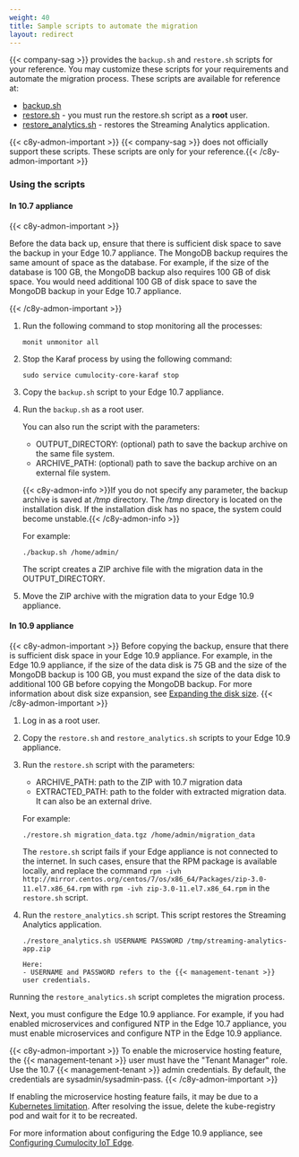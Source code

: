 ```yaml
---
weight: 40
title: Sample scripts to automate the migration
layout: redirect
---
```

{{< company-sag >}} provides the `backup.sh` and `restore.sh` scripts for your reference. You may customize these scripts for your requirements and automate the migration process. These scripts are available for reference at:

- [backup.sh](/files/edge/backup.sh)
- [restore.sh](/files/edge/restore.sh) - you must run the restore.sh script as a **root** user.
- [restore_analytics.sh](/files/edge/restore_analytics.sh) - restores the Streaming Analytics application.

{{< c8y-admon-important >}} {{< company-sag >}} does not officially support these scripts. These scripts are only for your reference.{{< /c8y-admon-important >}}

### Using the scripts

#### In 10.7 appliance

{{< c8y-admon-important >}}

Before the data back up, ensure that there is sufficient disk space to save the backup in your Edge 10.7 appliance. The MongoDB backup requires the same amount of space as the database. For example, if the size of the database is 100 GB, the MongoDB backup also requires 100 GB of disk space. You would need additional 100 GB of disk space to save the MongoDB backup in your Edge 10.7 appliance.

{{< /c8y-admon-important >}}

1. Run the following command to stop monitoring all the processes:

    ```shell
    monit unmonitor all
    ```
2. Stop the Karaf process by using the following command:

    ```shell
    sudo service cumulocity-core-karaf stop
    ```
3. Copy the `backup.sh` script to your Edge 10.7 appliance.

4. Run the `backup.sh` as a root user.

   You can also run the script with the parameters:
   - OUTPUT_DIRECTORY: (optional) path to save the backup archive on the same file system.
   - ARCHIVE_PATH: (optional) path to save the backup archive on an external file system.

    {{< c8y-admon-info >}}If you do not specify any parameter, the backup archive is saved at */tmp* directory. The */tmp* directory is located on the installation disk. If the installation disk has no space, the system could become unstable.{{< /c8y-admon-info >}}
   
    For example:
    ```shell
    ./backup.sh /home/admin/
    ```
   The script creates a ZIP archive file with the migration data in the OUTPUT_DIRECTORY.
   
5. Move the ZIP archive with the migration data to your Edge 10.9 appliance.

#### In 10.9 appliance

{{< c8y-admon-important >}}
Before copying the backup, ensure that there is sufficient disk space in your Edge 10.9 appliance. For example, in the Edge 10.9 appliance, if the size of the data disk is 75 GB and the size of the MongoDB backup is 100 GB, you must expand the size of the data disk to additional 100 GB before copying the MongoDB backup. For more information about disk size expansion, see [Expanding the disk size](/edge/configuration/#expanding-the-disk-size).
{{< /c8y-admon-important >}}

1. Log in as a root user.

2. Copy the `restore.sh` and `restore_analytics.sh` scripts to your Edge 10.9 appliance.

3. Run the `restore.sh` script with the parameters:
	- ARCHIVE_PATH: path to the ZIP with 10.7 migration data
	- EXTRACTED_PATH: path to the folder with extracted migration data. It can also be an external drive.

    For example:
    ```shell
    ./restore.sh migration_data.tgz /home/admin/migration_data
    ```
    The `restore.sh` script fails if your Edge appliance is not connected to the internet. In such cases, ensure that the RPM package is available locally, and replace the command `rpm -ivh http://mirror.centos.org/centos/7/os/x86_64/Packages/zip-3.0-11.el7.x86_64.rpm` with `rpm -ivh zip-3.0-11.el7.x86_64.rpm` in the `restore.sh` script.

4. Run the `restore_analytics.sh` script. This script restores the Streaming Analytics application.

    ```shell
    ./restore_analytics.sh USERNAME PASSWORD /tmp/streaming-analytics-app.zip
    
    Here:
    - USERNAME and PASSWORD refers to the {{< management-tenant >}} user credentials.
    ```
Running the `restore_analytics.sh` script completes the migration process.

Next, you must configure the Edge 10.9 appliance. For example, if you had enabled microservices and configured NTP in the Edge 10.7 appliance, you must enable microservices and configure NTP in the Edge 10.9 appliance.

{{< c8y-admon-important >}}
To enable the microservice hosting feature, the {{< management-tenant >}} user must have the "Tenant Manager" role. Use the 10.7 {{< management-tenant >}} admin credentials. By default, the credentials are sysadmin/sysadmin-pass.
{{< /c8y-admon-important >}}

If enabling the microservice hosting feature fails, it may be due to a [Kubernetes limitation](https://support.f5.com/csp/article/K18352919). After resolving the issue, delete the kube-registry pod and wait for it to be recreated.

For more information about configuring the Edge 10.9 appliance, see [Configuring Cumulocity IoT Edge](/edge/configuration/).
